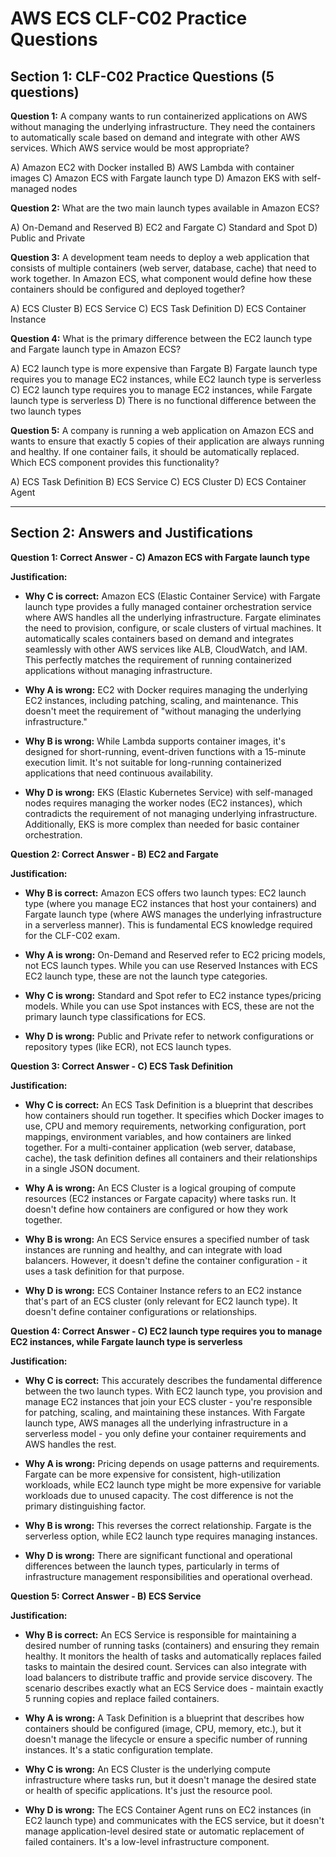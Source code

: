 # AWS ECS CLF-C02 Practice Questions

## Section 1: CLF-C02 Practice Questions (5 questions)

**Question 1:**
A company wants to run containerized applications on AWS without managing the underlying infrastructure. They need the containers to automatically scale based on demand and integrate with other AWS services. Which AWS service would be most appropriate?

A) Amazon EC2 with Docker installed
B) AWS Lambda with container images
C) Amazon ECS with Fargate launch type
D) Amazon EKS with self-managed nodes

**Question 2:**
What are the two main launch types available in Amazon ECS?

A) On-Demand and Reserved
B) EC2 and Fargate
C) Standard and Spot
D) Public and Private

**Question 3:**
A development team needs to deploy a web application that consists of multiple containers (web server, database, cache) that need to work together. In Amazon ECS, what component would define how these containers should be configured and deployed together?

A) ECS Cluster
B) ECS Service
C) ECS Task Definition
D) ECS Container Instance

**Question 4:**
What is the primary difference between the EC2 launch type and Fargate launch type in Amazon ECS?

A) EC2 launch type is more expensive than Fargate
B) Fargate launch type requires you to manage EC2 instances, while EC2 launch type is serverless
C) EC2 launch type requires you to manage EC2 instances, while Fargate launch type is serverless
D) There is no functional difference between the two launch types

**Question 5:**
A company is running a web application on Amazon ECS and wants to ensure that exactly 5 copies of their application are always running and healthy. If one container fails, it should be automatically replaced. Which ECS component provides this functionality?

A) ECS Task Definition
B) ECS Service
C) ECS Cluster
D) ECS Container Agent

---

## Section 2: Answers and Justifications

**Question 1: Correct Answer - C) Amazon ECS with Fargate launch type**

**Justification:**
- **Why C is correct:** Amazon ECS (Elastic Container Service) with Fargate launch type provides a fully managed container orchestration service where AWS handles all the underlying infrastructure. Fargate eliminates the need to provision, configure, or scale clusters of virtual machines. It automatically scales containers based on demand and integrates seamlessly with other AWS services like ALB, CloudWatch, and IAM. This perfectly matches the requirement of running containerized applications without managing infrastructure.

- **Why A is wrong:** EC2 with Docker requires managing the underlying EC2 instances, including patching, scaling, and maintenance. This doesn't meet the requirement of "without managing the underlying infrastructure."

- **Why B is wrong:** While Lambda supports container images, it's designed for short-running, event-driven functions with a 15-minute execution limit. It's not suitable for long-running containerized applications that need continuous availability.

- **Why D is wrong:** EKS (Elastic Kubernetes Service) with self-managed nodes requires managing the worker nodes (EC2 instances), which contradicts the requirement of not managing underlying infrastructure. Additionally, EKS is more complex than needed for basic container orchestration.

**Question 2: Correct Answer - B) EC2 and Fargate**

**Justification:**
- **Why B is correct:** Amazon ECS offers two launch types: EC2 launch type (where you manage EC2 instances that host your containers) and Fargate launch type (where AWS manages the underlying infrastructure in a serverless manner). This is fundamental ECS knowledge required for the CLF-C02 exam.

- **Why A is wrong:** On-Demand and Reserved refer to EC2 pricing models, not ECS launch types. While you can use Reserved Instances with ECS EC2 launch type, these are not the launch type categories.

- **Why C is wrong:** Standard and Spot refer to EC2 instance types/pricing models. While you can use Spot instances with ECS, these are not the primary launch type classifications for ECS.

- **Why D is wrong:** Public and Private refer to network configurations or repository types (like ECR), not ECS launch types.

**Question 3: Correct Answer - C) ECS Task Definition**

**Justification:**
- **Why C is correct:** An ECS Task Definition is a blueprint that describes how containers should run together. It specifies which Docker images to use, CPU and memory requirements, networking configuration, port mappings, environment variables, and how containers are linked together. For a multi-container application (web server, database, cache), the task definition defines all containers and their relationships in a single JSON document.

- **Why A is wrong:** An ECS Cluster is a logical grouping of compute resources (EC2 instances or Fargate capacity) where tasks run. It doesn't define how containers are configured or how they work together.

- **Why B is wrong:** An ECS Service ensures a specified number of task instances are running and healthy, and can integrate with load balancers. However, it doesn't define the container configuration - it uses a task definition for that purpose.

- **Why D is wrong:** ECS Container Instance refers to an EC2 instance that's part of an ECS cluster (only relevant for EC2 launch type). It doesn't define container configurations or relationships.

**Question 4: Correct Answer - C) EC2 launch type requires you to manage EC2 instances, while Fargate launch type is serverless**

**Justification:**
- **Why C is correct:** This accurately describes the fundamental difference between the two launch types. With EC2 launch type, you provision and manage EC2 instances that join your ECS cluster - you're responsible for patching, scaling, and maintaining these instances. With Fargate launch type, AWS manages all the underlying infrastructure in a serverless model - you only define your container requirements and AWS handles the rest.

- **Why A is wrong:** Pricing depends on usage patterns and requirements. Fargate can be more expensive for consistent, high-utilization workloads, while EC2 launch type might be more expensive for variable workloads due to unused capacity. The cost difference is not the primary distinguishing factor.

- **Why B is wrong:** This reverses the correct relationship. Fargate is the serverless option, while EC2 launch type requires managing instances.

- **Why D is wrong:** There are significant functional and operational differences between the launch types, particularly in terms of infrastructure management responsibilities and operational overhead.

**Question 5: Correct Answer - B) ECS Service**

**Justification:**
- **Why B is correct:** An ECS Service is responsible for maintaining a desired number of running tasks (containers) and ensuring they remain healthy. It monitors the health of tasks and automatically replaces failed tasks to maintain the desired count. Services can also integrate with load balancers to distribute traffic and provide service discovery. The scenario describes exactly what an ECS Service does - maintain exactly 5 running copies and replace failed containers.

- **Why A is wrong:** A Task Definition is a blueprint that describes how containers should be configured (image, CPU, memory, etc.), but it doesn't manage the lifecycle or ensure a specific number of running instances. It's a static configuration template.

- **Why C is wrong:** An ECS Cluster is the underlying compute infrastructure where tasks run, but it doesn't manage the desired state or health of specific applications. It's just the resource pool.

- **Why D is wrong:** The ECS Container Agent runs on EC2 instances (in EC2 launch type) and communicates with the ECS service, but it doesn't manage application-level desired state or automatic replacement of failed containers. It's a low-level infrastructure component.
